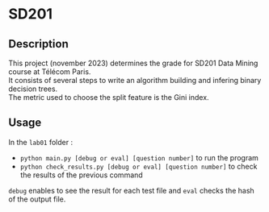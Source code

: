 # SD201
## Description
This project (november 2023) determines the grade for SD201 Data Mining course at Télécom Paris.  
It consists of several steps to write an algorithm building and infering binary decision trees.  
The metric used to choose the split feature is the Gini index.

## Usage
In the `lab01` folder :
* `python main.py [debug or eval] [question number]` to run the program
* `python check_results.py [debug or eval] [question number]` to check the results of the previous command

`debug` enables to see the result for each test file and `eval` checks the hash of the output file.
